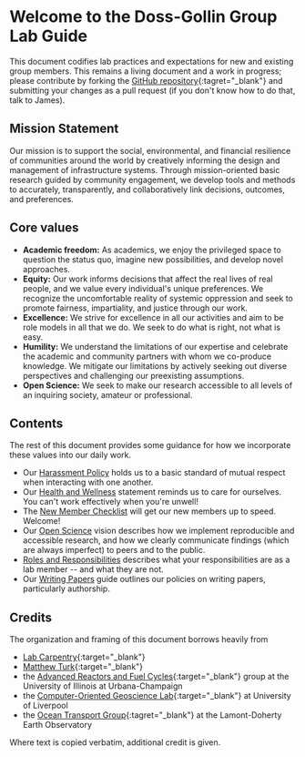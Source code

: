 # Welcome to the Doss-Gollin Group Lab Guide

This document codifies lab practices and expectations for new and existing group members.
This remains a living document and a work in progress; please contribute by forking the [GitHub repository](https://github.com/jdossgollin/lab-guide){:tagret="_blank"} and submitting your changes as a pull request (if you don't know how to do that, talk to James).

## Mission Statement

Our mission is to support the social, environmental, and financial resilience of communities around the world by creatively informing the design and management of infrastructure systems.
Through mission-oriented basic research guided by community engagement, we develop tools and methods to accurately, transparently, and collaboratively link decisions, outcomes, and preferences.

## Core values

* **Academic freedom:** As academics, we enjoy the privileged space to question the status quo, imagine new possibilities, and develop novel approaches.
* **Equity:** Our work informs decisions that affect the real lives of real people, and  we value every individual's unique preferences. We recognize the uncomfortable reality of systemic oppression and seek to promote fairness, impartiality, and justice through our work.
* **Excellence:** We strive for excellence in all our activities and aim to be role models in all that we do. We seek to do what is right, not what is easy.
* **Humility:** We understand the limitations of our expertise and celebrate the academic and community partners with whom we co-produce knowledge. We mitigate our limitations by actively seeking out diverse perspectives and challenging our preexisting assumptions.
* **Open Science:** We seek to make our research accessible to all levels of an inquiring society, amateur or professional.

## Contents

The rest of this document provides some guidance for how we incorporate these values into our daily work.

* Our [Harassment Policy](harassment) holds us to a basic standard of mutual respect when interacting with one another.
* Our [Health and Wellness](health) statement reminds us to care for ourselves. You can't work effectively when you're unwell!
* The [New Member Checklist](checklist) will get our new members up to speed. Welcome!
* Our [Open Science](open) vision describes how we implement reproducible and accessible research, and how we clearly communicate findings (which are always imperfect) to peers and to the public.
* [Roles and Responsibilities](expectations) describes what your responsibilities are as a lab member -- and what they are not.
* Our [Writing Papers](papers) guide outlines our policies on writing papers, particularly authorship.

## Credits

The organization and framing of this document borrows heavily from

* [Lab Carpentry](https://lab-carpentry.readthedocs.io/){:target="_blank"}
* [Matthew Turk](https://dxl.ncsa.illinois.edu/docs){:target="_blank"}
* the [Advanced Reactors and Fuel Cycles](http://arfc.npre.illinois.edu/manual/){:target="_blank"} group at the University of Illinois at Urbana-Champaign
* the [Computer-Oriented Geoscience Lab](https://www.compgeolab.org/manual/){:target="_blank"}  at University of Liverpool
* the [Ocean Transport Group](ocean-transport.github.io/){:tagret="_blank"} at the Lamont-Doherty Earth Observatory

Where text is copied verbatim, additional credit is given.
